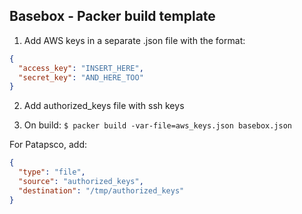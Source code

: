 Basebox - Packer build template
-------------------------------

1. Add AWS keys in a separate .json file with the format: 

```json
{
  "access_key": "INSERT_HERE",
  "secret_key": "AND_HERE_TOO"
}
```

2. Add authorized_keys file with ssh keys

3. On build:
 `$ packer build -var-file=aws_keys.json basebox.json`

For Patapsco, add:
```json
{
  "type": "file",
  "source": "authorized_keys",
  "destination": "/tmp/authorized_keys"
}
```
